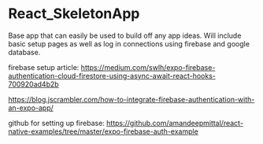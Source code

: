 # React_SkeletonApp
Base app that can easily be used to build off any app ideas. Will include basic setup pages as well as log in connections using firebase and google database.

firebase setup article: https://medium.com/swlh/expo-firebase-authentication-cloud-firestore-using-async-await-react-hooks-700920ad4b2b 

https://blog.jscrambler.com/how-to-integrate-firebase-authentication-with-an-expo-app/

github for setting up firebase: https://github.com/amandeepmittal/react-native-examples/tree/master/expo-firebase-auth-example

